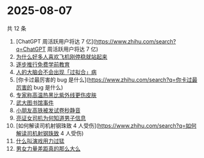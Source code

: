 # 2025-08-07

共 12 条

<!-- BEGIN -->
<!-- 最后更新时间 Thu Aug 07 2025 10:56:13 GMT+0800 (China Standard Time) -->

1. [ChatGPT 周活跃用户将达 7 亿](https://www.zhihu.com/search?q=ChatGPT
   周活跃用户将达 7 亿)
1. [为什么好多人喜欢飞机刚停稳就站起来](https://www.zhihu.com/search?q=为什么好多人喜欢飞机刚停稳就站起来)
1. [逐步推行免费学前教育](https://www.zhihu.com/search?q=逐步推行免费学前教育)
1. [人的大脑会不会出现「过拟合」病](https://www.zhihu.com/search?q=人的大脑会不会出现「过拟合」病)
1. [你卡过最厉害的 bug 是什么](https://www.zhihu.com/search?q=你卡过最厉害的 bug
   是什么)
1. [专家称高温热黑比紫外线更伤皮肤](https://www.zhihu.com/search?q=专家称高温热黑比紫外线更伤皮肤)
1. [武大图书馆事件](https://www.zhihu.com/search?q=武大图书馆事件)
1. [小朋友高铁被发试卷秒静音](https://www.zhihu.com/search?q=小朋友高铁被发试卷秒静音)
1. [亮证女司机为何知道男子信息](https://www.zhihu.com/search?q=亮证女司机为何知道男子信息)
1. [如何解读司机射钢珠致 4
   人受伤](https://www.zhihu.com/search?q=如何解读司机射钢珠致 4 人受伤)
1. [什么叫演戏用力过猛](https://www.zhihu.com/search?q=什么叫演戏用力过猛)
1. [男女力量差距真的那么大么](https://www.zhihu.com/search?q=男女力量差距真的那么大么)

<!-- END -->
